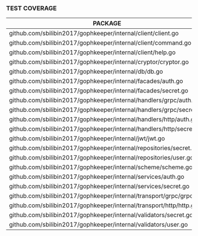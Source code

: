 ### TEST COVERAGE

| PACKAGE                                           | COVERAGE |
|-------------------------------------------------|----------|
| github.com/sbilibin2017/gophkeeper/internal/client/client.go |     87,0% |
| github.com/sbilibin2017/gophkeeper/internal/client/command.go |    100,0% |
| github.com/sbilibin2017/gophkeeper/internal/client/help.go |    100,0% |
| github.com/sbilibin2017/gophkeeper/internal/cryptor/cryptor.go |     93,0% |
| github.com/sbilibin2017/gophkeeper/internal/db/db.go |     83,0% |
| github.com/sbilibin2017/gophkeeper/internal/facades/auth.go |     85,0% |
| github.com/sbilibin2017/gophkeeper/internal/facades/secret.go |     84,0% |
| github.com/sbilibin2017/gophkeeper/internal/handlers/grpc/auth.go |    100,0% |
| github.com/sbilibin2017/gophkeeper/internal/handlers/grpc/secret.go |    100,0% |
| github.com/sbilibin2017/gophkeeper/internal/handlers/http/auth.go |    100,0% |
| github.com/sbilibin2017/gophkeeper/internal/handlers/http/secret.go |     92,0% |
| github.com/sbilibin2017/gophkeeper/internal/jwt/jwt.go |     88,0% |
| github.com/sbilibin2017/gophkeeper/internal/repositories/secret.go |     83,0% |
| github.com/sbilibin2017/gophkeeper/internal/repositories/user.go |     83,0% |
| github.com/sbilibin2017/gophkeeper/internal/scheme/scheme.go |    100,0% |
| github.com/sbilibin2017/gophkeeper/internal/services/auth.go |     90,0% |
| github.com/sbilibin2017/gophkeeper/internal/services/secret.go |    100,0% |
| github.com/sbilibin2017/gophkeeper/internal/transport/grpc/grpc.go |     90,0% |
| github.com/sbilibin2017/gophkeeper/internal/transport/http/http.go |    100,0% |
| github.com/sbilibin2017/gophkeeper/internal/validators/secret.go |    100,0% |
| github.com/sbilibin2017/gophkeeper/internal/validators/user.go |    100,0% |
